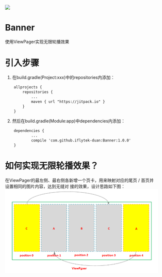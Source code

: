 [![](https://jitpack.io/v/iflytek-duan/Banner.svg)](https://jitpack.io/#iflytek-duan/Banner)
# Banner
使用ViewPager实现无限轮播效果
# 引入步骤
1. 在build.gradle(Project:xxx)中的repositories内添加：
```
    allprojects {
        repositories {
            ...
            maven { url "https://jitpack.io" }
        }
    }
```
2. 然后在build.gradle(Module:app)中dependencies内添加：
```
	dependencies {
	        ...
	        compile 'com.github.iflytek-duan:Banner:1.0.0'
	}
```
# 如何实现无限轮播效果？
在ViewPager的最左侧、最右侧各新增一个页卡，用来映射对应的尾页 / 首页并设置相同的图片内容，达到无缝对
接的效果，设计思路如下图：
 ![banner](/images/banner.png)